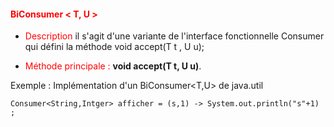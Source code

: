 #### <font color=red> BiConsumer < T, U >  </font>


* <font color=red>Description</font> il s'agit d'une variante de l'interface fonctionnelle Consumer<T> qui défini la méthode void accept(T t , U u);


* <font color=red>Méthode principale :</font> <b>void accept(T t, U u)</b>.

Exemple : Implémentation d'un BiConsumer<T,U> de java.util


    Consumer<String,Intger> afficher = (s,1) -> System.out.println("s"+1) ;
